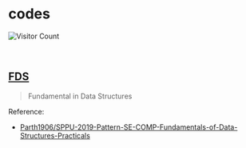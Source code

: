 # codes
![Visitor Count](https://profile-counter.glitch.me/getsomesleepbro_codes/count.svg)

<br>

## [FDS](./FDS)
> Fundamental in Data Structures

Reference:
  - [Parth1906/SPPU-2019-Pattern-SE-COMP-Fundamentals-of-Data-Structures-Practicals](https://github.com/Parth1906/SPPU-2019-Pattern-SE-COMP-Fundamentals-of-Data-Structures-Practicals)
